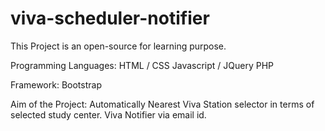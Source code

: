 # viva-scheduler-notifier

This Project is an open-source for learning purpose.

Programming Languages:
HTML / CSS
Javascript / JQuery
PHP

Framework:
Bootstrap

Aim of the Project:
Automatically Nearest Viva Station selector in terms of selected study center.
Viva Notifier via email id.
